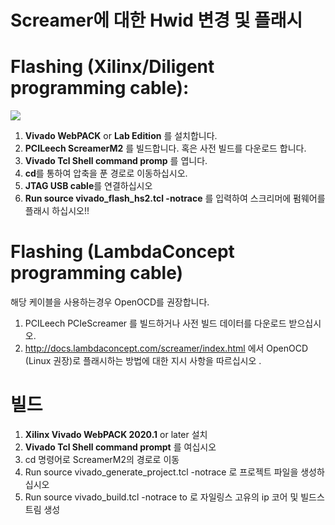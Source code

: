 # Screamer에 대한 Hwid 변경 및 플래시

# Flashing (Xilinx/Diligent programming cable):
<img src="https://gist.githubusercontent.com/ufrisk/c5ba7b360335a13bbac2515e5e7bb9d7/raw/f806a68890c94561e53caa7758a5903bb01f5670/gh_m2_2.png"/>


1. **Vivado WebPACK** or **Lab Edition** 를 설치합니다.
2. **PCILeech ScreamerM2** 를 빌드합니다. 혹은 사전 빌드를 다운로드 합니다.
3. **Vivado Tcl Shell command promp** 를 엽니다.
4. **cd**를 통하여 압축을 푼 경로로 이동하십시오.
5. **JTAG USB cable**를 연결하십시오
6. **Run source vivado_flash_hs2.tcl -notrace** 를 입력하여 스크리머에 펌웨어를 플래시 하십시오!!


# Flashing (LambdaConcept programming cable)
 해당 케이블을 사용하는경우 OpenOCD를 권장합니다.

1. PCILeech PCIeScreamer 를 빌드하거나 사전 빌드 데이터를 다운로드 받으십시오.
2. http://docs.lambdaconcept.com/screamer/index.html 에서 OpenOCD (Linux 권장)로 플래시하는 방법에 대한 지시 사항을 따르십시오 .


# 빌드

1. **Xilinx Vivado WebPACK 2020.1** or later 설치 
2. **Vivado Tcl Shell command prompt** 를 여십시오
3. cd 명령어로  ScreamerM2의 경로로 이동
4. Run source vivado_generate_project.tcl -notrace 로 프로젝트 파일을 생성하십시오
5. Run source vivado_build.tcl -notrace to 로 자일링스 고유의 ip 코어 및 빌드스트림 생성


 
